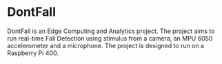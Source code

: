 # DontFall

DontFall is an Edge Computing and Analytics project. The project aims to run real-time Fall Detection using stimulus from a camera, an MPU 6050 accelerometer and a microphone. The project is designed to run on a Raspberry Pi 400.

